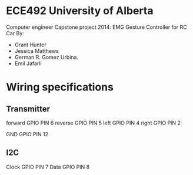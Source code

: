 ECE492 University of Alberta
============================

Computer engineer Capstone project 2014: EMG Gesture Controller for RC Car
By:
  - Grant Hunter
  - Jessica Matthews
  - German R. Gomez Urbina.
  - Emil Jafarli

  
Wiring specifications
=====================


Transmitter
-----------

forward		GPIO PIN 6
reverse		GPIO PIN 5
left		GPIO PIN 4
right 		GPIO PIN 2 

GND			GPIO PIN 12

I2C
----

Clock 		GPIO PIN 7
Data		GPIO PIN 8